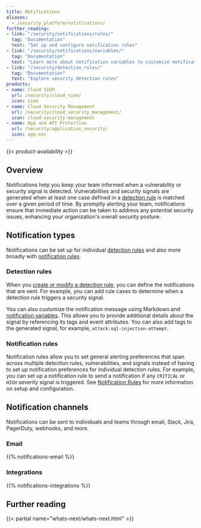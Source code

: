 ```yaml
---
title: Notifications
aliases:
  - /security_platform/notifications/
further_reading:
- link: "/security/notifications/rules/"
  tag: "Documentation"
  text: "Set up and configure notification rules"
- link: "/security/notifications/variables/"
  tag: "Documentation"
  text: "Learn more about notification variables to customize notifications"
- link: "/security/detection_rules/"
  tag: "Documentation"
  text: "Explore security detection rules"
products:
- name: Cloud SIEM
  url: /security/cloud_siem/
  icon: siem
- name: Cloud Security Management
  url: /security/cloud_security_management/
  icon: cloud-security-management
- name: App and API Protection
  url: /security/application_security/
  icon: app-sec
---
```


{{< product-availability >}}

## Overview

Notifications help you keep your team informed when a vulnerability or security signal is detected. Vulnerabilities and security signals are generated when at least one case defined in a [detection rule][2] is matched over a given period of time. By promptly alerting your team, notifications ensure that immediate action can be taken to address any potential security issues, enhancing your organization's overall security posture.

## Notification types

Notifications can be set up for individual [detection rules](#detection-rules) and also more broadly with [notification rules](#notification-rules).

### Detection rules

When you [create or modify a detection rule][2], you can define the notifications that are sent. For example, you can add rule cases to determine when a detection rule triggers a security signal. 

You can also customize the notification message using Markdown and [notification variables][1]. This allows you to provide additional details about the signal by referencing its tags and event attributes. You can also add tags to the generated signal, for example, `attack:sql-injection-attempt`.

### Notification rules

Notification rules allow you to set general alerting preferences that span across multiple detection rules, vulnerabilities, and signals instead of having to set up notification preferences for individual detection rules. For example, you can set up a notification rule to send a notification if any `CRITICAL` or `HIGH` severity signal is triggered. See [Notification Rules][3] for more information on setup and configuration.

## Notification channels

Notifications can be sent to individuals and teams through email, Slack, Jira, PagerDuty, webhooks, and more.

### Email

{{% notifications-email %}}

### Integrations

{{% notifications-integrations %}}

## Further reading

{{< partial name="whats-next/whats-next.html" >}}

[1]: /security/notifications/variables/
[2]: /security/detection_rules/#creating-and-managing-detection-rules
[3]: /security/notifications/rules/
